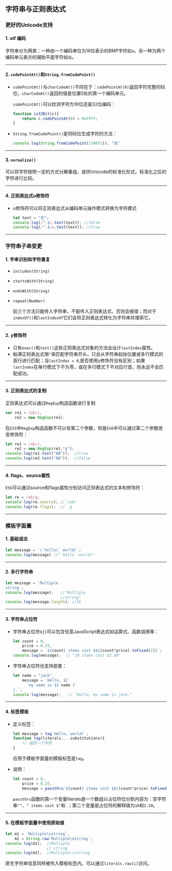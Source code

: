 ## 字符串与正则表达式

### 更好的Unicode支持

#### 1. utf 编码

字符串分为两类：一种由一个编码单位为16位表示的BMP字符如`a`，另一种为两个编码单元表示的辅助平面字符如`𠮷`。

------

#### 2. `codePointAt()`和`String.fromCodePoint()`

- `codePointAt()`与`charCodeAt()`不同在于：`codePointAt(0)`返回字符完整的码位，`charCodeAt()`返回的值是位置0处的第一个编码单元。

  `codePointAt()`可以检测字符为16位还是32位编码：	

  ```javascript
  function is32Bit(c){
      return c.codePointAt(0) > 0xFFFF;
  }
  ```

- `String.fromCodePoint()`是将码位生成字符的方法：

  ```javascript
  console.log(String.fromCodePoint(134071)); "𠮷"
  ```

------

#### 3. `normalize()`

可以将字符按照一定的方式分解重组，提供Unicode的标准化形式。标准化之后的字符进行比较。

------

#### 4. 正则表达式u修饰符

- u修饰符可以将正则表达式从编码单元操作模式转换为字符模式

  ```javascript
  let text = "𠮷";
  console.log(/^.$/.test(text)); //false
  console.log(/^.$/u.test(text)); //true
  ```

------

### 字符串子串变更

#### 1. 字串识别和字符重复

- `includes(String)`

- `startsWith(String)`

- `endsWith(String)`

- `repeat(Number)`

  前三个方法只能传入字符串，不能传入正则表达式，否则会报错；而对于`indexOf()`和`lastIndexOf`它们会将正则表达式转化为字符串并搜索它。

------

#### 2. y修饰符

- 只有`exec()`和`test()`这些正则表达式对象的方法会设计`lastIndex`属性。
- 粘滞正则表达式用`^`来匹配字符串开头，只会从字符串起始位置或多行模式的首行进行匹配；当`lastIndex = 0`,是否使用y修饰符没有区别；如果 `lastIndex`在单行模式下不为零，或在多行模式下不对应行首，则永远不会匹配成功。

------

#### 3. 正则表达式的复制

正则表达式可以通过`RegExp`构造函数进行复制

```javascript
var re1 = /ab/i,
    re2 = new RegExp(re1);
```

在`ES5`中`RegExp`构造函数不可以有第二个参数，但是`ES6`中可以通过第二个参数改变修饰符：

```javascript
let re1 = /ab/i,
    re2 = new RegExp(re1,"g");
console.log(re1.test("AB"));  //true
console.log(re2.test("AB"));  //false
```

------

#### 4. flags、source属性

`ES6`可以通过source和flags属性分别访问正则表达式的文本和修饰符：

```javascript
let re = /ab/g;
console.log(re.source); // /ab/
console.log(re.flags);  //  g
```

------

### 模板字面量

#### 1. 基础语法

```javascript
let message = `\`hello\` world!`;
console.log(message) //"`hello` world!"
```

------

#### 2. 多行字符串

```javascript
let message = `Multiple
string`;
console.log(message);   //"Multiple
                        //string"
console.log(message.length); //16
```

------

#### 3. 字符串占位符

- 字符串占位符`${}`可以包含任意JavaScript表达式如运算式、函数调用等：

  ```javascript
  let count = 0,
      price = 0.25,
      message = `${count} items cost $${(count*price).toFixed(2)}`;
  console.log(message);  // "10 items cost $2.50"
  ```

- 字符串占位符也支持嵌套：

  ```javascript
  let name = "jack",
      message = `Hello, ${
  		`my name is ${ name }`
  }.`;
  console.log(message);   // "Hello, my name is jack."
  ```

------

#### 4. 标签模板

- 定义标签：

  ```javascript
  let message = tag`Hello, world!`;
  function tag(literals,...substitutions){
      // 返回一个字符
  }
  ```

  应用于模板字面量的模板标签是`tag`。

- 说明：

  ```javascript
  let count = 0,
      price = 0.25,
      message = passthru`${count} items cost $${(count*price).toFixed(2)}`;
  ```

  `passthru`函数的第一个变量literals是一个数组以占位符位分割内容为：空字符串`""`、`" items cost $"`和`.`；第二个变量是占位符的解释值为`10`和`2.50`。

------

#### 5. 在模板字面量中使用原始值

```javascript
let m1 = `Multiple\nstring`,
    m2 = String.raw`Multiple\nstring`;
console.log(m1);  //Multiple
				  // string
console.log(m2);  //Multiple\\nstring
```

原生字符串信息同样被传入模板标签内，可以通过`literals.raw[i]`访问。